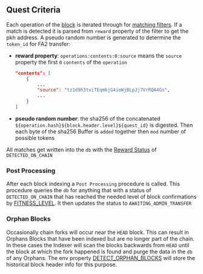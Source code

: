 ## Quest Criteria

Each operation of the [block](./block_450404.md) is iterated through for [matching filters](./quest_operation_matching.md).  If a match is detected it is parsed from `reward` property of the filter to get the pkh address.  A pseudo random number is generated to determine the `token_id` for FA2 transfer:

* **reward property**: `operations:contents:0:source` means the `source` property the first `0` `contents` of the `operation`
    ```json
    "contents": [
        {
            ...
            "source": "tz1d9h3tviTEqmbjG4ioWjBLpJj7VrRQA4Gs",
            ...
        }
    ]
    ```
* **pseudo random number**: the sha256 of the concatenated `${operation.hash}${block.header.level}${quest_id}` is digested.  Then each byte of the sha256 Buffer is `added` together then `mod` number of possible tokens

All matches get written into the `db` with the [Reward Status](./reward_status.md) of `DETECTED_ON_CHAIN`

### Post Processing
After each block indexing a `Post Processing` procedure is called. This procedure queries the `db` for anything that with a status of `DETECTED_ON_CHAIN` that has reached the needed level of block confirmations by [FITNESS_LEVEL](./env_config.md).  It then updates the status to `AWAITING_ADMIN_TRANSFER`

### Orphan Blocks
Occasionally chain forks will occur near the `HEAD` block.  This can result in Orphans Blocks that have been indexed but are no longer part of the chain.  In these cases the Indexer will scan the blocks backwards from `HEAD` until the block at which the fork happened is found and purge the data in the `db` of any Orphans. The env property [DETECT_ORPHAN_BLOCKS](./env_config.md) will store the historical block header info for this purpose.